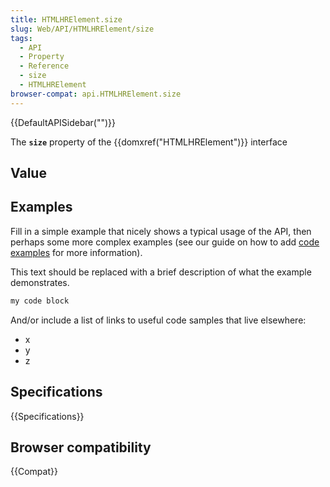 ```yaml
---
title: HTMLHRElement.size
slug: Web/API/HTMLHRElement/size
tags:
  - API
  - Property
  - Reference
  - size
  - HTMLHRElement
browser-compat: api.HTMLHRElement.size
---
```

{{DefaultAPISidebar("")}}

The **`size`** property of the {{domxref("HTMLHRElement")}} interface 

## Value



## Examples

Fill in a simple example that nicely shows a typical usage of the API, then perhaps some more complex examples (see our guide on how to add [code examples](/en-US/docs/MDN/Contribute/Structures/Code_examples) for more information).

This text should be replaced with a brief description of what the example demonstrates.

```js
my code block
```

And/or include a list of links to useful code samples that live elsewhere:

*   x
*   y
*   z

## Specifications

{{Specifications}}

## Browser compatibility

{{Compat}}


